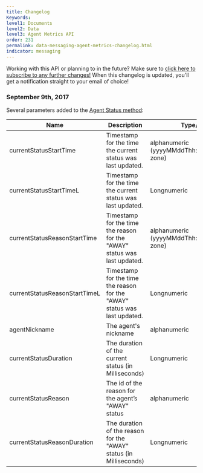 ```yaml
---
title: Changelog
Keywords:
level1: Documents
level2: Data
level3: Agent Metrics API
order: 231
permalink: data-messaging-agent-metrics-changelog.html
indicator: messaging
---
```


<div class="subscribe">Working with this API or planning to in the future? Make sure to <a href="https://visualping.io/?url=developers.liveperson.com/data-messaging-agent-metrics-changelog.html&mode=web&css=post-content" target="_blank">click here to subscribe to any further changes!</a> When this changelog is updated, you'll get a notification straight to your email of choice!</div>

### September 9th, 2017

Several parameters added to the [Agent Status method](data-messaging-interactions-methods-agent-status.html):

| Name   |      Description      |  Type/Value |
|----------|-------------|------|
| currentStatusStartTime | Timestamp for the time the current status was last updated.  |   alphanumeric (yyyyMMddThh:mm:ss.SSS+time zone) |
| currentStatusStartTimeL | Timestamp for the time the current status was last updated.  | Longnumeric |
| currentStatusReasonStartTime | Timestamp for the time the reason for the "AWAY" status was last updated.  |   alphanumeric (yyyyMMddThh:mm:ss.SSS+time zone) |
| currentStatusReasonStartTimeL | Timestamp for the time the reason for the "AWAY" status was last updated.  | Longnumeric |
| agentNickname | The agent's nickname | alphanumeric  |
| currentStatusDuration | The duration of the current status (in Milliseconds) |    Longnumeric  |
| currentStatusReason| The id of the reason for the agent’s "AWAY" status |    alphanumeric  |
| currentStatusReasonDuration | The duration of the reason for the "AWAY" status (in Milliseconds) |    Longnumeric  |
